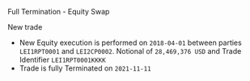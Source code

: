 Full Termination - Equity Swap

New trade
- New Equity execution is performed on `2018-04-01` between parties `LEI1RPT0001` and `LEI2CP0002`. Notional of `28,469,376 USD` and Trade Identifier `LEI1RPT0001KKKK`
- Trade is fully Terminated on `2021-11-11`